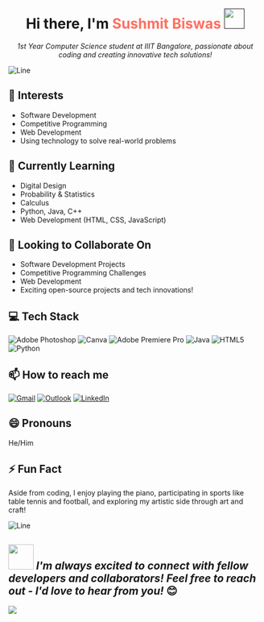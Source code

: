<h1 align="center">Hi there, I'm <span style="color: #ff6f61;">Sushmit Biswas </span> <a href=""><img src="https://raw.githubusercontent.com/MartinHeinz/MartinHeinz/master/wave.gif" width="40" height="40"/></a></h1>

<p align="center">
  <em>1st Year Computer Science student at IIIT Bangalore, passionate about coding and creating innovative tech solutions!</em>
</p>

![Line](https://user-images.githubusercontent.com/85225156/171937799-8fc9e255-9889-4642-9c92-6df85fb86e82.gif)

<h2>👀 Interests</h2>
<ul>
  <li>Software Development</li>
  <li>Competitive Programming</li>
  <li>Web Development</li>
  <li>Using technology to solve real-world problems</li>
</ul>

<h2>🌱 Currently Learning</h2>
<ul>
  <li>Digital Design</li>
  <li>Probability & Statistics</li>
  <li>Calculus</li>
  <li>Python, Java, C++</li>
  <li>Web Development (HTML, CSS, JavaScript)</li>
</ul>

<h2>💞️ Looking to Collaborate On</h2>
<ul>
  <li>Software Development Projects</li>
  <li>Competitive Programming Challenges</li>
  <li>Web Development</li>
  <li>Exciting open-source projects and tech innovations!</li>
</ul>

<h2> 💻 Tech Stack </h2>

![Adobe Photoshop](https://img.shields.io/badge/adobe%20photoshop-%2331A8FF.svg?style=for-the-badge&logo=adobe%20photoshop&logoColor=white) ![Canva](https://img.shields.io/badge/Canva-%2300C4CC.svg?style=for-the-badge&logo=Canva&logoColor=white) ![Adobe Premiere Pro](https://img.shields.io/badge/Adobe%20Premiere%20Pro-9999FF.svg?style=for-the-badge&logo=Adobe%20Premiere%20Pro&logoColor=white) ![Java](https://img.shields.io/badge/java-%23ED8B00.svg?style=for-the-badge&logo=openjdk&logoColor=white) ![HTML5](https://img.shields.io/badge/html5-%23E34F26.svg?style=for-the-badge&logo=html5&logoColor=white) ![Python](https://img.shields.io/badge/python-3670A0?style=for-the-badge&logo=python&logoColor=ffdd54)



<h2>📫 How to reach me</h2>

  [![Gmail](https://img.shields.io/badge/Gmail-D14836?style=for-the-badge&logo=gmail&logoColor=white)](mailto:sushmit2112@gmail.com)
  [![Outlook](https://img.shields.io/badge/Microsoft_Outlook-0078D4?style=for-the-badge&logo=microsoft-outlook&logoColor=white)](mailto:sushmit.biswas@iiitb.ac.in)
  [![LinkedIn](https://img.shields.io/badge/linkedin-%230077B5.svg?style=for-the-badge&logo=linkedin&logoColor=white)](https://www.linkedin.com/in/sushmit-biswas/)

<h2>😄 Pronouns</h2>
<p>He/Him</p>

<h2>⚡ Fun Fact</h2>
<p>Aside from coding, I enjoy playing the piano, participating in sports like table tennis and football, and exploring my artistic side through art and craft!</p>

![Line](https://user-images.githubusercontent.com/85225156/171937799-8fc9e255-9889-4642-9c92-6df85fb86e82.gif)

<img src="https://media.giphy.com/media/LnQjpWaON8nhr21vNW/giphy.gif" width="50"> <em> I'm always excited to connect with fellow developers and collaborators! Feel free to reach out - I'd love to hear from you! </em> 😊
---

[![](https://visitcount.itsvg.in/api?id=SB&label=Profile%20Views&color=0&icon=5&pretty=true)](https://github.com/Sushmit-Biswas)


